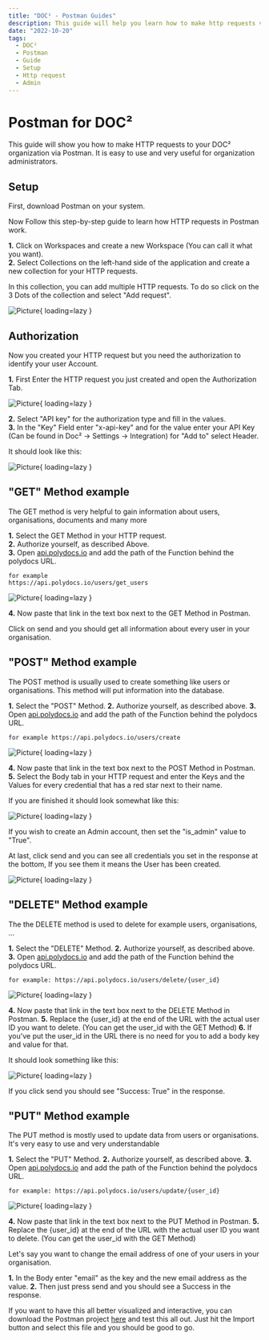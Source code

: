 ```yaml
---
title: "DOC² - Postman Guides"
description: This guide will help you learn how to make http requests via Postman to your DOC² Organization.
date: "2022-10-20"
tags:
  - DOC²
  - Postman
  - Guide
  - Setup
  - Http request
  - Admin
---
```



# Postman for DOC²


This guide will show you how to make HTTP requests to your DOC² organization via Postman. It is easy to use and very useful for organization administrators.


## Setup


First, download Postman on your system.

Now Follow this step-by-step guide to learn how HTTP requests in Postman work.

**1.**  Click on Workspaces and create a new Workspace (You can call it what you want).<br>
**2.**  Select Collections on the left-hand side of the application and create a new collection for your HTTP requests.

In this collection, you can add multiple HTTP requests. To do so click on the 3 Dots of the collection and select "Add request".

![Picture](/_images/doc2/admin_guides_add_request.png){ loading=lazy }


## Authorization


Now you created your HTTP request but you need the authorization to identify your user Account.

**1.**  First Enter the HTTP request you just created and open the Authorization Tab.

![Picture](/_images/doc2/admin_guides_authorize.png){ loading=lazy }

**2.**  Select "API key" for the authorization type and fill in the values.<br>
**3.**  In the "Key" Field enter "x-api-key" and for the value enter your API Key (Can be found in Doc² -> Settings -> Integration)  for "Add to" select Header.

It should look like this:

![Picture](/_images/doc2/admin_guides_authorize_finish.png){ loading=lazy }


## "GET" Method example

The GET method is very helpful to gain information about users, organisations, documents and many more

**1.**  Select the GET Method in your HTTP request.<br>
**2.**  Authorize yourself, as described Above.<br>
**3.**  Open <a href="https://api.polydocs.io">api.polydocs.io</a> and add the path of the Function behind the polydocs URL.
    
    for example 
    https://api.polydocs.io/users/get_users

![Picture](/_images/doc2/admin_guide_get_api.png){ loading=lazy }

**4.**  Now paste that link in the text box next to the GET Method in Postman.

Click on send and you should get all information about every user in your organisation.


## "POST" Method example

The POST method is usually used to create something like users or organisations. This method will put information into the database.

**1.**  Select the "POST" Method.
**2.**  Authorize yourself, as described above.
**3.**  Open <a href="https://api.polydocs.io">api.polydocs.io</a> and add the path of the Function behind the polydocs URL.
    
    for example https://api.polydocs.io/users/create

![Picture](/_images/doc2/admin_guides_post_api.png){ loading=lazy }

**4.**  Now paste that link in the text box next to the POST Method in Postman.<br>
**5.**  Select the Body tab in your HTTP request and enter the Keys and the Values for every credential that has a red star next to their name.

If you are finished it should look somewhat like this:

![Picture](/_images/doc2/admin_guide_post_body.png){ loading=lazy }

If you wish to create an Admin account, then set the "is_admin" value to "True".

At last, click send and you can see all credentials you set in the response at the bottom, If you see them it means the User has been created.

![Picture](/_images/doc2/admin_guides_post_response.png){ loading=lazy }


## "DELETE" Method example

The the DELETE method is used to delete for example users, organisations, ...

**1.**  Select the "DELETE" Method.
**2.**  Authorize yourself, as described above.
**3.**  Open <a href="https://api.polydocs.io">api.polydocs.io</a> and add the path of the Function behind the polydocs URL.
    
    for example: https://api.polydocs.io/users/delete/{user_id}

![Picture](/_images/doc2/admin_guides_delete_api.png){ loading=lazy }

**4.**  Now paste that link in the text box next to the DELETE Method in Postman.
**5.**  Replace the {user_id} at the end of the URL with the actual user ID you want to delete. (You can get the user_id with the GET Method)
**6.**  If you've put the user_id in the URL there is no need for you to add a body key and value for that.

It should look something like this:

![Picture](/_images/doc2/admin_guides_delete_body.png){ loading=lazy }


If you click send you should see "Success: True" in the response.


## "PUT" Method example

The PUT method is mostly used to update data from users or organisations. It's very easy to use and very understandable

**1.**  Select the "PUT" Method.
**2.**  Authorize yourself, as described above.
**3.**  Open <a href="https://api.polydocs.io">api.polydocs.io</a> and add the path of the Function behind the polydocs URL.
    
    for example: https://api.polydocs.io/users/update/{user_id}

![Picture](/_images/doc2/admin_guides_put_api.png){ loading=lazy }

**4.**  Now paste that link in the text box next to the PUT Method in Postman.
**5.**  Replace the {user_id} at the end of the URL with the actual user ID you want to delete. (You can get the user_id with the GET Method)

Let's say you want to change the email address of one of your users in your organisation.

**1.**  In the Body enter "email" as the key and the new email address as the value.
**2.**  Then just press send and you should see a Success in the response.


If you want to have this all better visualized and interactive, you can download the Postman project <a href="/example/downloadables/doc2app.postman_collection.json" download>here</a> and test this all out. 
Just hit the Import button and select this file and you should be good to go.